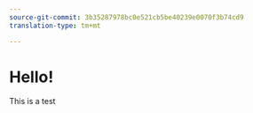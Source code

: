 ```yaml
---
source-git-commit: 3b35287978bc0e521cb5be40239e0070f3b74cd9
translation-type: tm+mt

---
```

# Hello!

This is a test
